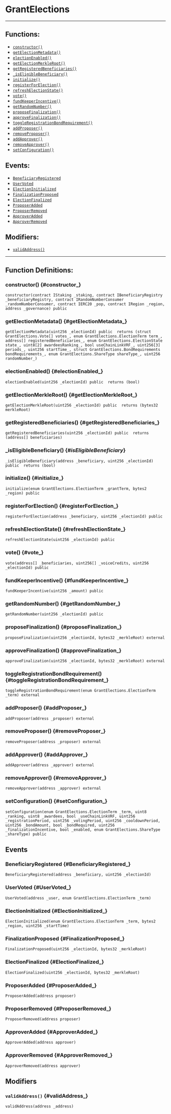 # GrantElections
***
## Functions:
- [`constructor()`](#constructor_)
- [`getElectionMetadata()`](#getElectionMetadata_)
- [`electionEnabled()`](#electionEnabled_)
- [`getElectionMerkleRoot()`](#getElectionMerkleRoot_)
- [`getRegisteredBeneficiaries()`](#getRegisteredBeneficiaries_)
- [`_isEligibleBeneficiary()`](#_isEligibleBeneficiary_)
- [`initialize()`](#initialize_)
- [`registerForElection()`](#registerForElection_)
- [`refreshElectionState()`](#refreshElectionState_)
- [`vote()`](#vote_)
- [`fundKeeperIncentive()`](#fundKeeperIncentive_)
- [`getRandomNumber()`](#getRandomNumber_)
- [`proposeFinalization()`](#proposeFinalization_)
- [`approveFinalization()`](#approveFinalization_)
- [`toggleRegistrationBondRequirement()`](#toggleRegistrationBondRequirement_)
- [`addProposer()`](#addProposer_)
- [`removeProposer()`](#removeProposer_)
- [`addApprover()`](#addApprover_)
- [`removeApprover()`](#removeApprover_)
- [`setConfiguration()`](#setConfiguration_)
## Events:
- [`BeneficiaryRegistered`](#BeneficiaryRegistered_)
- [`UserVoted`](#UserVoted_)
- [`ElectionInitialized`](#ElectionInitialized_)
- [`FinalizationProposed`](#FinalizationProposed_)
- [`ElectionFinalized`](#ElectionFinalized_)
- [`ProposerAdded`](#ProposerAdded_)
- [`ProposerRemoved`](#ProposerRemoved_)
- [`ApproverAdded`](#ApproverAdded_)
- [`ApproverRemoved`](#ApproverRemoved_)
## Modifiers:
- [`validAddress()`](#validAddress_)
***
## Function Definitions:
### <a name="constructor_"></a> constructor() {#constructor_}
```
constructor(contract IStaking _staking, contract IBeneficiaryRegistry _beneficiaryRegistry, contract IRandomNumberConsumer _randomNumberConsumer, contract IERC20 _pop, contract IRegion _region, address _governance) public 
```
### <a name="getElectionMetadata_"></a> getElectionMetadata() {#getElectionMetadata_}
```
getElectionMetadata(uint256 _electionId) public  returns (struct GrantElections.Vote[] votes_, enum GrantElections.ElectionTerm term_, address[] registeredBeneficiaries_, enum GrantElections.ElectionState state_, uint8[2] awardeesRanking_, bool useChainLinkVRF_, uint256[3] periods_, uint256 startTime_, struct GrantElections.BondRequirements bondRequirements_, enum GrantElections.ShareType shareType_, uint256 randomNumber_)
```
### <a name="electionEnabled_"></a> electionEnabled() {#electionEnabled_}
```
electionEnabled(uint256 _electionId) public  returns (bool)
```
### <a name="getElectionMerkleRoot_"></a> getElectionMerkleRoot() {#getElectionMerkleRoot_}
```
getElectionMerkleRoot(uint256 _electionId) public  returns (bytes32 merkleRoot)
```
### <a name="getRegisteredBeneficiaries_"></a> getRegisteredBeneficiaries() {#getRegisteredBeneficiaries_}
```
getRegisteredBeneficiaries(uint256 _electionId) public  returns (address[] beneficiaries)
```
### <a name="_isEligibleBeneficiary_"></a> _isEligibleBeneficiary() {#_isEligibleBeneficiary_}
```
_isEligibleBeneficiary(address _beneficiary, uint256 _electionId) public  returns (bool)
```
### <a name="initialize_"></a> initialize() {#initialize_}
```
initialize(enum GrantElections.ElectionTerm _grantTerm, bytes2 _region) public 
```
### <a name="registerForElection_"></a> registerForElection() {#registerForElection_}
```
registerForElection(address _beneficiary, uint256 _electionId) public 
```
### <a name="refreshElectionState_"></a> refreshElectionState() {#refreshElectionState_}
```
refreshElectionState(uint256 _electionId) public 
```
### <a name="vote_"></a> vote() {#vote_}
```
vote(address[] _beneficiaries, uint256[] _voiceCredits, uint256 _electionId) public 
```
### <a name="fundKeeperIncentive_"></a> fundKeeperIncentive() {#fundKeeperIncentive_}
```
fundKeeperIncentive(uint256 _amount) public 
```
### <a name="getRandomNumber_"></a> getRandomNumber() {#getRandomNumber_}
```
getRandomNumber(uint256 _electionId) public 
```
### <a name="proposeFinalization_"></a> proposeFinalization() {#proposeFinalization_}
```
proposeFinalization(uint256 _electionId, bytes32 _merkleRoot) external 
```
### <a name="approveFinalization_"></a> approveFinalization() {#approveFinalization_}
```
approveFinalization(uint256 _electionId, bytes32 _merkleRoot) external 
```
### <a name="toggleRegistrationBondRequirement_"></a> toggleRegistrationBondRequirement() {#toggleRegistrationBondRequirement_}
```
toggleRegistrationBondRequirement(enum GrantElections.ElectionTerm _term) external 
```
### <a name="addProposer_"></a> addProposer() {#addProposer_}
```
addProposer(address _proposer) external 
```
### <a name="removeProposer_"></a> removeProposer() {#removeProposer_}
```
removeProposer(address _proposer) external 
```
### <a name="addApprover_"></a> addApprover() {#addApprover_}
```
addApprover(address _approver) external 
```
### <a name="removeApprover_"></a> removeApprover() {#removeApprover_}
```
removeApprover(address _approver) external 
```
### <a name="setConfiguration_"></a> setConfiguration() {#setConfiguration_}
```
setConfiguration(enum GrantElections.ElectionTerm _term, uint8 _ranking, uint8 _awardees, bool _useChainLinkVRF, uint256 _registrationPeriod, uint256 _votingPeriod, uint256 _cooldownPeriod, uint256 _bondAmount, bool _bondRequired, uint256 _finalizationIncentive, bool _enabled, enum GrantElections.ShareType _shareType) public 
```
## Events
### <a name="BeneficiaryRegistered_"></a> BeneficiaryRegistered {#BeneficiaryRegistered_}
```
BeneficiaryRegistered(address _beneficiary, uint256 _electionId)
```
### <a name="UserVoted_"></a> UserVoted {#UserVoted_}
```
UserVoted(address _user, enum GrantElections.ElectionTerm _term)
```
### <a name="ElectionInitialized_"></a> ElectionInitialized {#ElectionInitialized_}
```
ElectionInitialized(enum GrantElections.ElectionTerm _term, bytes2 _region, uint256 _startTime)
```
### <a name="FinalizationProposed_"></a> FinalizationProposed {#FinalizationProposed_}
```
FinalizationProposed(uint256 _electionId, bytes32 _merkleRoot)
```
### <a name="ElectionFinalized_"></a> ElectionFinalized {#ElectionFinalized_}
```
ElectionFinalized(uint256 _electionId, bytes32 _merkleRoot)
```
### <a name="ProposerAdded_"></a> ProposerAdded {#ProposerAdded_}
```
ProposerAdded(address proposer)
```
### <a name="ProposerRemoved_"></a> ProposerRemoved {#ProposerRemoved_}
```
ProposerRemoved(address proposer)
```
### <a name="ApproverAdded_"></a> ApproverAdded {#ApproverAdded_}
```
ApproverAdded(address approver)
```
### <a name="ApproverRemoved_"></a> ApproverRemoved {#ApproverRemoved_}
```
ApproverRemoved(address approver)
```
## Modifiers
### <a name="validAddress_"></a> `validAddress()` {#validAddress_}
```
validAddress(address _address)
```
